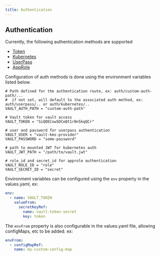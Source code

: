 ```yaml
---
title: Authentication
---
```


## Authentication

Currently, the following authentication methods are supported

- [Token](https://developer.hashicorp.com/vault/api-docs/auth/token)
- [Kubernetes](https://developer.hashicorp.com/vault/docs/auth/kubernetes)
- [UserPass](https://developer.hashicorp.com/vault/docs/auth/userpass)
- [AppRole](https://developer.hashicorp.com/vault/docs/auth/approle)

Configuration of auth methods is done using the environment variables listed below.

```hcl
# Path defined for the authentication route, ex: auth/custom-auth-path/...
#  if not set, will default to the associated auth method, ex: auth/userpass/.. or auth/kubernetes/..
VAULT_AUTH_PATH = "custom-auth-path"

# Vault token for vault access
VAULT_TOKEN = "SiQOECxwSDCeQt1r0n5kqQCr"

# user and password for userpass authentication
VAULT_USER = "vault-kms-provider"
VAULT_PASSWORD = "some-password"

# path to mounted JWT for kubernetes auth
VAULT_JWT_PATH = "/path/to/vault.jwt"

# role_id and secret_id for approle authentication
VAULT_ROLE_ID = "role"
VAULT_SECRET_ID = "secret"
```

Environment variables can be configured using the `env` property in the values.yaml, ex:

```yaml
env:
  - name: VAULT_TOKEN
    valueFrom:
      secretKeyRef:
        name: vault-token-secret
        key: token
```

The `envFrom` property is also configurable in the values.yaml file, allowing configMaps, etc to be added. ex:

```yaml
envFrom:
  - configMapRef:
    name: my-custom-config-map
```